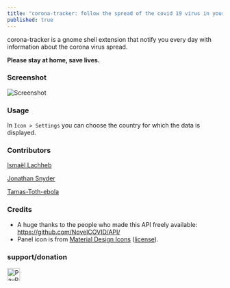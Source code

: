 ```yaml
---
title: "corona-tracker: follow the spread of the covid 19 virus in your country"
published: true
---
```



corona-tracker is a gnome shell extension that notify you every day with information about the corona virus spread.

**Please stay at home, save lives.**

### Screenshot

![Screenshot](/resources/screenshot.png)

### Usage

In `Icon > Settings` you can choose the country for which the data is displayed. 

### Contributors 

[Ismaël Lachheb](https://github.com/lachhebo)

[Jonathan Snyder](https://github.com/jpsnyder)

[Tamas-Toth-ebola](https://github.com/Tamas-Toth-ebola)


### Credits

- A huge thanks to the people who made this API freely available: https://github.com/NovelCOVID/API/
- Panel icon is from [Material Design Icons](https://materialdesignicons.com/) ([license](https://github.com/google/material-design-icons/blob/master/LICENSE)).



### support/donation


[<img height="30" src="https://raw.githubusercontent.com/lachhebo/GabTag/screenshots/donate.png" alt="PayPal"/>](https://www.paypal.me/lachhebo)
